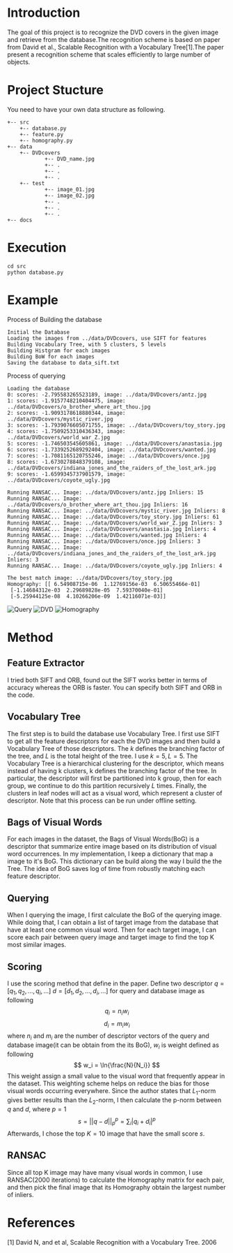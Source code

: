 # Introduction
The goal of this project is to recognize the DVD covers in the given image and retrieve from the database.The recognition scheme is based on paper from David et al., Scalable Recognition with a Vocabulary Tree[1].The paper present a recognition scheme that scales efficiently to large number of objects.


# Project Stucture
You need to have your own data structure as following.
```
+-- src
    +-- database.py
    +-- feature.py
    +-- homography.py
+-- data
    +-- DVDcovers
            +-- DVD_name.jpg
            +-- .
            +-- .
            +-- .
    +-- test
            +-- image_01.jpg
            +-- image_02.jpg
            +-- .
            +-- .
            +-- .
+-- docs
```
# Execution
```
cd src
python database.py
```

# Example
Process of Building the database
```
Initial the Database
Loading the images from ../data/DVDcovers, use SIFT for features
Building Vocabulary Tree, with 5 clusters, 5 levels
Building Histgram for each images
Building BoW for each images
Saving the database to data_sift.txt
```
Process of querying 
```
Loading the database
0: scores: -2.795583265523189, image: ../data/DVDcovers/antz.jpg
1: scores: -1.9157748210404475, image: ../data/DVDcovers/o_brother_where_art_thou.jpg
2: scores: -1.9093178618880344, image: ../data/DVDcovers/mystic_river.jpg
3: scores: -1.7939076605071755, image: ../data/DVDcovers/toy_story.jpg
4: scores: -1.7509253310436343, image: ../data/DVDcovers/world_war_Z.jpg
5: scores: -1.746503545605861, image: ../data/DVDcovers/anastasia.jpg
6: scores: -1.7339252689292404, image: ../data/DVDcovers/wanted.jpg
7: scores: -1.7081165120755246, image: ../data/DVDcovers/once.jpg
8: scores: -1.6730278848379108, image: ../data/DVDcovers/indiana_jones_and_the_raiders_of_the_lost_ark.jpg
9: scores: -1.6599345737901579, image: ../data/DVDcovers/coyote_ugly.jpg

Running RANSAC... Image: ../data/DVDcovers/antz.jpg Inliers: 15
Running RANSAC... Image: ../data/DVDcovers/o_brother_where_art_thou.jpg Inliers: 16
Running RANSAC... Image: ../data/DVDcovers/mystic_river.jpg Inliers: 8
Running RANSAC... Image: ../data/DVDcovers/toy_story.jpg Inliers: 61
Running RANSAC... Image: ../data/DVDcovers/world_war_Z.jpg Inliers: 3
Running RANSAC... Image: ../data/DVDcovers/anastasia.jpg Inliers: 4
Running RANSAC... Image: ../data/DVDcovers/wanted.jpg Inliers: 4
Running RANSAC... Image: ../data/DVDcovers/once.jpg Inliers: 3
Running RANSAC... Image: ../data/DVDcovers/indiana_jones_and_the_raiders_of_the_lost_ark.jpg Inliers: 3
Running RANSAC... Image: ../data/DVDcovers/coyote_ugly.jpg Inliers: 4

The best match image: ../data/DVDcovers/toy_story.jpg
Homography: [[ 6.54908715e-06  1.12769156e-03  6.50655466e-01]
 [-1.14684312e-03  2.29689828e-05  7.59370040e-01]
 [-5.25944125e-08  4.10266206e-09  1.42116071e-03]]
```
![Query](./docs/ex_query.jpeg)
![DVD](./docs/ex_DVD.jpg)
![Homography](./docs/ex_homography.png)




# Method
## Feature Extractor
I tried both SIFT and ORB, found out the SIFT works better in terms of accuracy whereas the ORB is faster. You can specify both SIFT and ORB in the code.

## Vocabulary Tree
The first step is to build the database use Vocabulary Tree. I first use SIFT to get all the feature descriptors for each the DVD images and then build a Vocabulary Tree of those descriptors. The $k$ defines the branching factor of the tree, and $L$ is the total height of the tree. I use $k = 5, L = 5$. The Vocabulary Tree is a hierarchical clustering for the descriptor, which means instead of having k clusters, k defines the branching factor of the tree. In particular, the descriptor will first be partitioned into k group, then for each group, we continue to do this partition recursively $L$ times. Finally, the clusters in leaf nodes will act as a visual word, which represent a cluster of descriptor. Note that this process can be run under offline setting. 

## Bags of Visual Words
For each images in the dataset, the Bags of Visual Words(BoG) is a descriptor that summarize entire image based on its distribution of visual word occurrences. In my implementation, I keep a dictionary that map a image to it's BoG. This dictionary can be build along the way I build the the Tree. The idea of BoG saves log of time from robustly matching each feature descriptor.

## Querying
When I querying the image, I first calculate the BoG of the querying image. While doing that, I can obtain a list of target image from the database that have at least one common visual word. Then for each target image, I can score each pair between query image and target image to find the top K most similar images.

## Scoring
I use the scoring method that define in the paper. Define two descriptor $q = [q_1, q_2, ..., q_i, ...]$ $d = [d_1, d_2, ..., d_i, ...]$ for query and database image as following
$$ q_i= n_i w_i $$
$$ d_i = m_i w_i $$
where $n_i$ and $m_i$ are the number of descriptor vectors of the query and database image(it can be obtain from the its BoG), $w_i$ is weight defined as following
$$ w_i = \ln{\frac{N}{N_i}} $$
This weight assign a small value to the visual word that frequently appear in the dataset. This weighting scheme helps on reduce the bias for those visual words occurring everywhere.
Since the author states that $L_1$-norm gives better results than the $L_2$-norm, I then calculate the p-norm between $q$ and $d$, where $p=1$ 
$$
s = || q - d ||_p^p = \sum_i |q_i + d_i|^p
$$
Afterwards, I chose the top $K=10$ image that have the small score $s$.

## RANSAC
Since all top K image may have many visual words in common, I use RANSAC(2000 iterations) to calculate the Homography matrix for each pair, and then pick the final image that its Homography obtain the largest number of inliers. 

# References
[1]  David N, and et al, Scalable Recognition with a Vocabulary Tree. 2006
